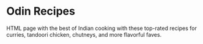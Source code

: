 # Odin Recipes
HTML page with the best of Indian cooking with these top-rated recipes for curries, tandoori chicken, chutneys, and more flavorful faves.